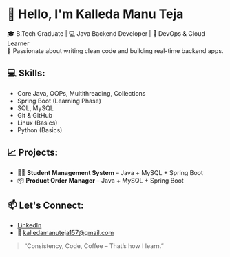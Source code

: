 # 👋 Hello, I'm Kalleda Manu Teja

🎓 B.Tech Graduate | 💻 Java Backend Developer | 🚀 DevOps & Cloud Learner  
🌟 Passionate about writing clean code and building real-time backend apps.

## 💻 Skills:
- Core Java, OOPs, Multithreading, Collections
- Spring Boot (Learning Phase)
- SQL, MySQL
- Git & GitHub
- Linux (Basics)
- Python (Basics)

## 📈 Projects:
- 🧑‍🎓 **Student Management System** – Java + MySQL + Spring Boot
- 📦 **Product Order Manager** – Java  + MySQL + Spring Boot

## 📫 Let's Connect:
- [LinkedIn](https://www.linkedin.com/in/manutejakalleda/)
- 📧 [kalledamanuteja157@gmail.com](mailto:kalledamanuteja157@gmail.com)

> “Consistency, Code, Coffee – That’s how I learn.”




